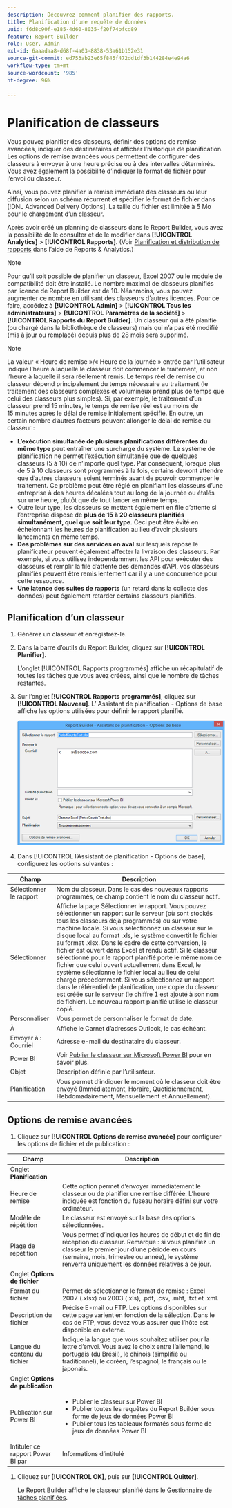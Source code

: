 ```yaml
---
description: Découvrez comment planifier des rapports.
title: Planification d’une requête de données
uuid: f6d8c90f-e185-4d60-8035-f20f74bfcd89
feature: Report Builder
role: User, Admin
exl-id: 6aaadaa8-d68f-4a03-8838-53a61b152e31
source-git-commit: ed753ab23e65f845f472dd1df3b144284e4e94a6
workflow-type: tm+mt
source-wordcount: '985'
ht-degree: 96%

---
```


# Planification de classeurs

Vous pouvez planifier des classeurs, définir des options de remise avancées, indiquer des destinataires et afficher l’historique de planification. Les options de remise avancées vous permettent de configurer des classeurs à envoyer à une heure précise ou à des intervalles déterminés. Vous avez également la possibilité d’indiquer le format de fichier pour l’envoi du classeur.

Ainsi, vous pouvez planifier la remise immédiate des classeurs ou leur diffusion selon un schéma récurrent et spécifier le format de fichier dans [!DNL Advanced Delivery Options]. La taille du fichier est limitée à 5 Mo pour le chargement d’un classeur.

Après avoir créé un planning de classeurs dans le Report Builder, vous avez la possibilité de le consulter et de le modifier dans **[!UICONTROL Analytics]** > **[!UICONTROL Rapports]**. (Voir [Planification et distribution de rapports](/help/analyze/reports-analytics/scheduling.md) dans l’aide de Reports &amp; Analytics.)

>[!NOTE]
>
>Pour qu’il soit possible de planifier un classeur, Excel 2007 ou le module de compatibilité doit être installé. Le nombre maximal de classeurs planifiés par licence de Report Builder est de 10. Néanmoins, vous pouvez augmenter ce nombre en utilisant des classeurs d’autres licences. Pour ce faire, accédez à **[!UICONTROL Admin]** > **[!UICONTROL Tous les administrateurs]** > **[!UICONTROL Paramètres de la société]** > **[!UICONTROL Rapports du Report Builder]**. Un classeur qui a été planifié (ou chargé dans la bibliothèque de classeurs) mais qui n’a pas été modifié (mis à jour ou remplacé) depuis plus de 28 mois sera supprimé.

>[!NOTE]
>
>La valeur « Heure de remise »/« Heure de la journée » entrée par l’utilisateur indique l’heure à laquelle le classeur doit commencer le traitement, et non l’heure à laquelle il sera réellement remis. Le temps réel de remise du classeur dépend principalement du temps nécessaire au traitement (le traitement des classeurs complexes et volumineux prend plus de temps que celui des classeurs plus simples). Si, par exemple, le traitement d’un classeur prend 15 minutes, le temps de remise réel est au moins de 15 minutes après le délai de remise initialement spécifié.
>En outre, un certain nombre d’autres facteurs peuvent allonger le délai de remise du classeur :
>
> * **L’exécution simultanée de plusieurs planifications différentes du même type** peut entraîner une surcharge du système. Le système de planification ne permet l’exécution simultanée que de quelques classeurs (5 à 10) de n’importe quel type. Par conséquent, lorsque plus de 5 à 10 classeurs sont programmés à la fois, certains devront attendre que d’autres classeurs soient terminés avant de pouvoir commencer le traitement. Ce problème peut être réglé en planifiant les classeurs d’une entreprise à des heures décalées tout au long de la journée ou étalés sur une heure, plutôt que de tout lancer en même temps.
> * Outre leur type, les classeurs se mettent également en file d’attente si l’entreprise dispose de **plus de 15 à 20 classeurs planifiés simultanément, quel que soit leur type**. Ceci peut être évité en échelonnant les heures de planification au lieu d’avoir plusieurs lancements en même temps.
> * **Des problèmes sur des services en aval** sur lesquels repose le planificateur peuvent également affecter la livraison des classeurs. Par exemple, si vous utilisez indépendamment les API pour exécuter des classeurs et remplir la file d’attente des demandes d’API, vos classeurs planifiés peuvent être remis lentement car il y a une concurrence pour cette ressource.
> * **Une latence des suites de rapports** (un retard dans la collecte des données) peut également retarder certains classeurs planifiés.

## Planification d’un classeur

1. Générez un classeur et enregistrez-le.
1. Dans la barre d’outils du Report Builder, cliquez sur **[!UICONTROL Planifier]**.

   L’onglet [!UICONTROL Rapports programmés] affiche un récapitulatif de toutes les tâches que vous avez créées, ainsi que le nombre de tâches restantes.
1. Sur l’onglet **[!UICONTROL Rapports programmés]**, cliquez sur **[!UICONTROL Nouveau]**. L’ Assistant de planification - Options de base affiche les options utilisées pour définir le rapport planifié.

   ![Capture d’écran montrant l’Assistant de planification - Options de base.](assets/simple-schedule-wizard.png)

1. Dans [!UICONTROL l’Assistant de planification - Options de base], configurez les options suivantes :

| Champ | Description |
|--- |--- |
| Sélectionner le rapport | Nom du classeur. Dans le cas des nouveaux rapports programmés, ce champ contient le nom du classeur actif. |
| Sélectionner | Affiche la page Sélectionner le rapport. Vous pouvez sélectionner un rapport sur le serveur (où sont stockés tous les classeurs déjà programmés) ou sur votre machine locale. Si vous sélectionnez un classeur sur le disque local au format .xls, le système convertit le fichier au format .xlsx. Dans le cadre de cette conversion, le fichier est ouvert dans Excel et rendu actif. Si le classeur sélectionné pour le rapport planifié porte le même nom de fichier que celui ouvert actuellement dans Excel, le système sélectionne le fichier local au lieu de celui chargé précédemment. Si vous sélectionnez un rapport dans le référentiel de planification, une copie du classeur est créée sur le serveur (le chiffre 1 est ajouté à son nom de fichier). Le nouveau rapport planifié utilise le classeur copié. |
| Personnaliser | Vous permet de personnaliser le format de date. |
| À | Affiche le Carnet d’adresses Outlook, le cas échéant. |
| Envoyer à : Courriel | Adresse e-mail du destinataire du classeur. |
| Power BI | Voir [Publier le classeur sur Microsoft Power BI](/help/analyze/report-builder/c-publish-power-bi/integration-power-bi.md) pour en savoir plus. |
| Objet | Description définie par l’utilisateur. |
| Planification | Vous permet d’indiquer le moment où le classeur doit être envoyé (Immédiatement, Horaire, Quotidiennement, Hebdomadairement, Mensuellement et Annuellement). |

## Options de remise avancées

1. Cliquez sur **[!UICONTROL Options de remise avancée]** pour configurer les options de fichier et de publication :

| Champ | Description |
|--- |--- |
| Onglet **Planification** |  |
| Heure de remise | Cette option permet d’envoyer immédiatement le classeur ou de planifier une remise différée. L’heure indiquée est fonction du fuseau horaire défini sur votre ordinateur. |
| Modèle de répétition | Le classeur est envoyé sur la base des options sélectionnées. |
| Plage de répétition | Vous permet d’indiquer les heures de début et de fin de réception du classeur.   Remarque : si vous planifiez un classeur le premier jour d’une période en cours (semaine, mois, trimestre ou année), le système renverra uniquement les données relatives à ce jour. |
| Onglet **Options de fichier** |  |
| Format du fichier | Permet de sélectionner le format de remise : Excel 2007 (.xlsx) ou 2003 (.xls), .pdf, .csv, .mht, .txt et .xml. |
| Description du fichier | Précise E-mail ou FTP. Les options disponibles sur cette page varient en fonction de la sélection. Dans le cas de FTP, vous devez vous assurer que l’hôte est disponible en externe. |
| Langue du contenu du fichier | Indique la langue que vous souhaitez utiliser pour la lettre d’envoi. Vous avez le choix entre l’allemand, le portugais (du Brésil), le chinois (simplifié ou traditionnel), le coréen, l’espagnol, le français ou le japonais. |
| Onglet **Options de publication** |  |
| Publication sur Power BI | <ul><li>Publier le classeur sur Power BI</li><li>Publier toutes les requêtes du Report Builder sous forme de jeux de données Power BI</li><li>Publier tous les tableaux formatés sous forme de jeux de données Power BI</li></ul> |
| Intituler ce rapport Power BI par | Informations d’intitulé |

1. Cliquez sur **[!UICONTROL OK]**, puis sur **[!UICONTROL Quitter]**.

   Le Report Builder affiche le classeur planifié dans le [Gestionnaire de tâches planifiées](/help/analyze/report-builder/r-arb-scheduled-reports.md).
